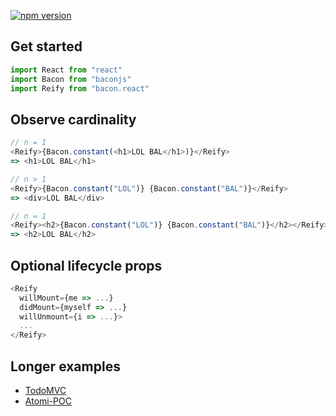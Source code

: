 [![npm version](https://badge.fury.io/js/bacon.react.svg)](http://badge.fury.io/js/bacon.react)

## Get started

```js
import React from "react"
import Bacon from "baconjs"
import Reify from "bacon.react"
```

## Observe cardinality

```js
// n = 1
<Reify>{Bacon.constant(<h1>LOL BAL</h1>)}</Reify>
=> <h1>LOL BAL</h1>

// n > 1
<Reify>{Bacon.constant("LOL")} {Bacon.constant("BAL")}</Reify>
=> <div>LOL BAL</div>

// n = 1
<Reify><h2>{Bacon.constant("LOL")} {Bacon.constant("BAL")}</h2></Reify>
=> <h2>LOL BAL</h2>
```

## Optional lifecycle props

```js
<Reify
  willMount={me => ...}
  didMount={myself => ...}
  willUnmount={i => ...}>
  ...
</Reify>
```

## Longer examples

* [TodoMVC](https://github.com/polytypic/atomi-todomvc)
* [Atomi-POC](https://github.com/polytypic/atomi-poc)
